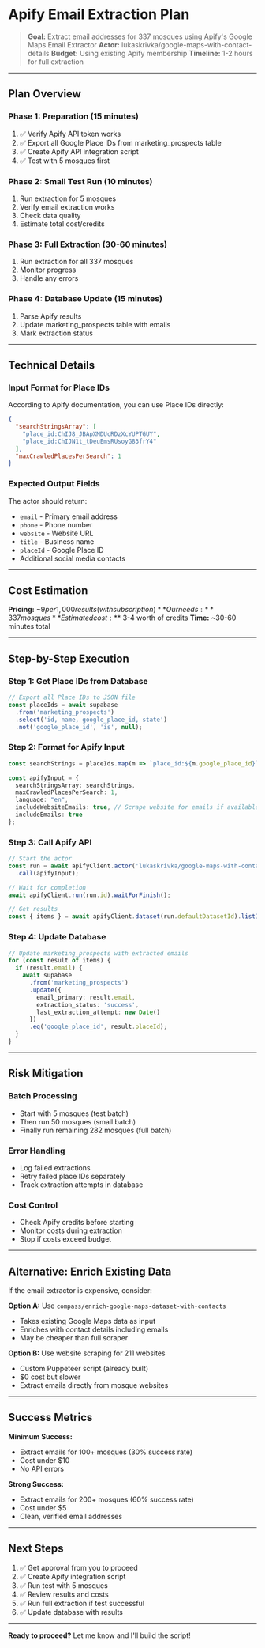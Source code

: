 # Apify Email Extraction Plan

> **Goal:** Extract email addresses for 337 mosques using Apify's Google Maps Email Extractor
> **Actor:** lukaskrivka/google-maps-with-contact-details
> **Budget:** Using existing Apify membership
> **Timeline:** 1-2 hours for full extraction

---

## Plan Overview

### Phase 1: Preparation (15 minutes)
1. ✅ Verify Apify API token works
2. ✅ Export all Google Place IDs from marketing_prospects table
3. ✅ Create Apify API integration script
4. ✅ Test with 5 mosques first

### Phase 2: Small Test Run (10 minutes)
1. Run extraction for 5 mosques
2. Verify email extraction works
3. Check data quality
4. Estimate total cost/credits

### Phase 3: Full Extraction (30-60 minutes)
1. Run extraction for all 337 mosques
2. Monitor progress
3. Handle any errors

### Phase 4: Database Update (15 minutes)
1. Parse Apify results
2. Update marketing_prospects table with emails
3. Mark extraction status

---

## Technical Details

### Input Format for Place IDs

According to Apify documentation, you can use Place IDs directly:

```json
{
  "searchStringsArray": [
    "place_id:ChIJ8_JBApXMDUcRDzXcYUPTGUY",
    "place_id:ChIJN1t_tDeuEmsRUsoyG83frY4"
  ],
  "maxCrawledPlacesPerSearch": 1
}
```

### Expected Output Fields

The actor should return:
- `email` - Primary email address
- `phone` - Phone number
- `website` - Website URL
- `title` - Business name
- `placeId` - Google Place ID
- Additional social media contacts

---

## Cost Estimation

**Pricing:** ~$9 per 1,000 results (with subscription)
**Our needs:** 337 mosques
**Estimated cost:** ~$3-4 worth of credits
**Time:** ~30-60 minutes total

---

## Step-by-Step Execution

### Step 1: Get Place IDs from Database
```typescript
// Export all Place IDs to JSON file
const placeIds = await supabase
  .from('marketing_prospects')
  .select('id, name, google_place_id, state')
  .not('google_place_id', 'is', null);
```

### Step 2: Format for Apify Input
```typescript
const searchStrings = placeIds.map(m => `place_id:${m.google_place_id}`);

const apifyInput = {
  searchStringsArray: searchStrings,
  maxCrawledPlacesPerSearch: 1,
  language: "en",
  includeWebsiteEmails: true, // Scrape website for emails if available
  includeEmails: true
};
```

### Step 3: Call Apify API
```typescript
// Start the actor
const run = await apifyClient.actor('lukaskrivka/google-maps-with-contact-details')
  .call(apifyInput);

// Wait for completion
await apifyClient.run(run.id).waitForFinish();

// Get results
const { items } = await apifyClient.dataset(run.defaultDatasetId).listItems();
```

### Step 4: Update Database
```typescript
// Update marketing_prospects with extracted emails
for (const result of items) {
  if (result.email) {
    await supabase
      .from('marketing_prospects')
      .update({
        email_primary: result.email,
        extraction_status: 'success',
        last_extraction_attempt: new Date()
      })
      .eq('google_place_id', result.placeId);
  }
}
```

---

## Risk Mitigation

### Batch Processing
- Start with 5 mosques (test batch)
- Then run 50 mosques (small batch)
- Finally run remaining 282 mosques (full batch)

### Error Handling
- Log failed extractions
- Retry failed place IDs separately
- Track extraction attempts in database

### Cost Control
- Check Apify credits before starting
- Monitor costs during extraction
- Stop if costs exceed budget

---

## Alternative: Enrich Existing Data

If the email extractor is expensive, consider:

**Option A:** Use `compass/enrich-google-maps-dataset-with-contacts`
- Takes existing Google Maps data as input
- Enriches with contact details including emails
- May be cheaper than full scraper

**Option B:** Use website scraping for 211 websites
- Custom Puppeteer script (already built)
- $0 cost but slower
- Extract emails directly from mosque websites

---

## Success Metrics

**Minimum Success:**
- Extract emails for 100+ mosques (30% success rate)
- Cost under $10
- No API errors

**Strong Success:**
- Extract emails for 200+ mosques (60% success rate)
- Cost under $5
- Clean, verified email addresses

---

## Next Steps

1. ✅ Get approval from you to proceed
2. ✅ Create Apify integration script
3. ✅ Run test with 5 mosques
4. ✅ Review results and costs
5. ✅ Run full extraction if test successful
6. ✅ Update database with results

---

**Ready to proceed?** Let me know and I'll build the script!

